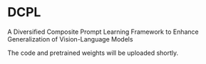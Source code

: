 # DCPL
A Diversified Composite Prompt Learning Framework to Enhance Generalization of Vision-Language Models

The code and pretrained weights will be uploaded shortly.
